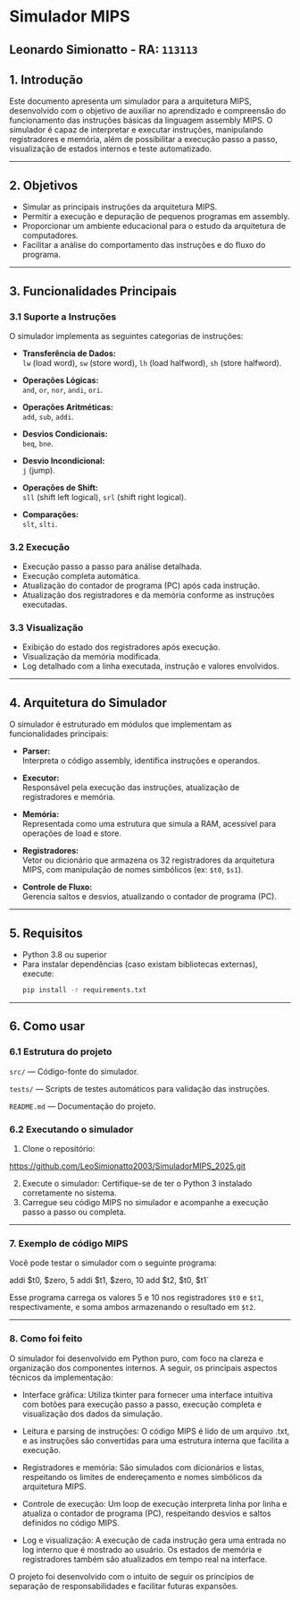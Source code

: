 # Simulador MIPS
## Leonardo Simionatto - RA: `113113`

## 1. Introdução

Este documento apresenta um simulador para a arquitetura MIPS, desenvolvido com o objetivo de auxiliar no aprendizado e compreensão do funcionamento das instruções básicas da linguagem assembly MIPS. O simulador é capaz de interpretar e executar instruções, manipulando registradores e memória, além de possibilitar a execução passo a passo, visualização de estados internos e teste automatizado.

---

## 2. Objetivos

- Simular as principais instruções da arquitetura MIPS.  
- Permitir a execução e depuração de pequenos programas em assembly.  
- Proporcionar um ambiente educacional para o estudo da arquitetura de computadores.  
- Facilitar a análise do comportamento das instruções e do fluxo do programa.

---

## 3. Funcionalidades Principais

### 3.1 Suporte a Instruções

O simulador implementa as seguintes categorias de instruções:

- **Transferência de Dados:**  
  `lw` (load word), `sw` (store word), `lh` (load halfword), `sh` (store halfword).

- **Operações Lógicas:**  
  `and`, `or`, `nor`, `andi`, `ori`.

- **Operações Aritméticas:**  
  `add`, `sub`, `addi`.

- **Desvios Condicionais:**  
  `beq`, `bne`.

- **Desvio Incondicional:**  
  `j` (jump).

- **Operações de Shift:**  
  `sll` (shift left logical), `srl` (shift right logical).

- **Comparações:**  
  `slt`, `slti`.

### 3.2 Execução

- Execução passo a passo para análise detalhada.  
- Execução completa automática.  
- Atualização do contador de programa (PC) após cada instrução.  
- Atualização dos registradores e da memória conforme as instruções executadas.

### 3.3 Visualização

- Exibição do estado dos registradores após execução.  
- Visualização da memória modificada.  
- Log detalhado com a linha executada, instrução e valores envolvidos.

---

## 4. Arquitetura do Simulador

O simulador é estruturado em módulos que implementam as funcionalidades principais:

- **Parser:**  
  Interpreta o código assembly, identifica instruções e operandos.

- **Executor:**  
  Responsável pela execução das instruções, atualização de registradores e memória.

- **Memória:**  
  Representada como uma estrutura que simula a RAM, acessível para operações de load e store.

- **Registradores:**  
  Vetor ou dicionário que armazena os 32 registradores da arquitetura MIPS, com manipulação de nomes simbólicos (ex: `$t0`, `$s1`).

- **Controle de Fluxo:**  
  Gerencia saltos e desvios, atualizando o contador de programa (PC).

---

## 5. Requisitos

- Python 3.8 ou superior  
- Para instalar dependências (caso existam bibliotecas externas), execute:  
  ```bash
  pip install -r requirements.txt

---

## 6. Como usar
### 6.1 Estrutura do projeto
```src/``` — Código-fonte do simulador.

```tests/``` — Scripts de testes automáticos para validação das instruções.

```README.md``` — Documentação do projeto.

### 6.2 Executando o simulador

1. Clone o repositório:

https://github.com/LeoSimionatto2003/SimuladorMIPS_2025.git

2. Execute o simulador:
Certifique-se de ter o Python 3 instalado corretamente no sistema.
3. Carregue seu código MIPS no simulador e acompanhe a execução passo a passo ou completa.

---

### 7. Exemplo de código MIPS
Você pode testar o simulador com o seguinte programa:

addi $t0, $zero, 5
addi $t1, $zero, 10
add $t2, $t0, $t1`

Esse programa carrega os valores 5 e 10 nos registradores `$t0` e `$t1`, respectivamente, e soma ambos armazenando o resultado em `$t2`.

---

### 8. Como foi feito
O simulador foi desenvolvido em Python puro, com foco na clareza e organização dos componentes internos. A seguir, os principais aspectos técnicos da implementação:

- Interface gráfica:
Utiliza tkinter para fornecer uma interface intuitiva com botões para execução passo a passo, execução completa e visualização dos dados da simulação.

- Leitura e parsing de instruções:
O código MIPS é lido de um arquivo .txt, e as instruções são convertidas para uma estrutura interna que facilita a execução.

- Registradores e memória:
São simulados com dicionários e listas, respeitando os limites de endereçamento e nomes simbólicos da arquitetura MIPS.

- Controle de execução:
Um loop de execução interpreta linha por linha e atualiza o contador de programa (PC), respeitando desvios e saltos definidos no código MIPS.

- Log e visualização:
A execução de cada instrução gera uma entrada no log interno que é mostrado ao usuário. Os estados de memória e registradores também são atualizados em tempo real na interface.

O projeto foi desenvolvido com o intuito de seguir os princípios de separação de responsabilidades e facilitar futuras expansões.
